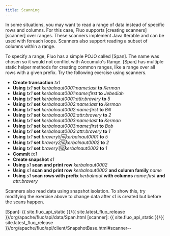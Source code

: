 ```yaml
---
title: Scanning
---
```


In some situations, you may want to read a range of data instead of specific rows and columns.  For
this case, Fluo supports [creating scanners][scanner] over ranges.   These scanners implement Java Iterable and
can be used with foreach loops.  Scanners also support reading a subset of columns within a range.

To specify a range, Fluo has a simple POJO called [Span].  The name was chosen so it would not
conflict with Accumulo's Range. [Span] has multiple static helper methods for creating common
ranges, like a range over all rows with a given prefix.  Try the following exercise using scanners.

 * **Create transaction** *tx1*
 * **Using** *tx1* **set** *kerbalnaut0001:name:last* **to** *Kerman*
 * **Using** *tx1* **set** *kerbalnaut0001:name:first* **to** *Jebediah*
 * **Using** *tx1* **set** *kerbalnaut0001:attr:bravery* **to** *5*
 * **Using** *tx1* **set** *kerbalnaut0002:name:last* **to** *Kerman*
 * **Using** *tx1* **set** *kerbalnaut0002:name:first* **to** *Bill*
 * **Using** *tx1* **set** *kerbalnaut0002:attr:bravery* **to** *2*
 * **Using** *tx1* **set** *kerbalnaut0003:name:last* **to** *Kerman*
 * **Using** *tx1* **set** *kerbalnaut0003:name:first* **to** *Bob*
 * **Using** *tx1* **set** *kerbalnaut0003:attr:bravery* **to** *1*
 * **Using** *tx1* **set** *bravery5:id:kerbalnaut0001* **to** *5*
 * **Using** *tx1* **set** *bravery2:id:kerbalnaut0002* **to** *2*
 * **Using** *tx1* **set** *bravery1:id:kerbalnaut0003* **to** *1*
 * **Commit** *tx1*
 * **Create snapshot** *s1*
 * **Using** *s1* **scan and print row** *kerbalnaut0002*
 * **Using** *s1* **scan and print row** *kerbalnaut0002* **and column family** *name*
 * **Using** *s1* **scan rows with prefix** *kerbalnaut* **with columns** *name:first* **and** *attr:bravery*

Scanners also read data using snapshot isolation.  To show this, try modifying the exercise above to
change data after *s1* is created but before the scans happen.

[Span]: {{ site.fluo_api_static }}/{{ site.latest_fluo_release }}/org/apache/fluo/api/data/Span.html
[scanner]: {{ site.fluo_api_static }}/{{ site.latest_fluo_release }}/org/apache/fluo/api/client/SnapshotBase.html#scanner--
